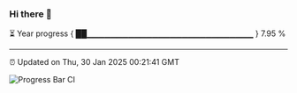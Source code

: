 ### Hi there 👋

⏳ Year progress { ██▁▁▁▁▁▁▁▁▁▁▁▁▁▁▁▁▁▁▁▁▁▁▁▁▁▁▁▁ } 7.95 %

---

⏰ Updated on Thu, 30 Jan 2025 00:21:41 GMT

![Progress Bar CI](https://github.com/liununu/liununu/workflows/Progress%20Bar%20CI/badge.svg)
